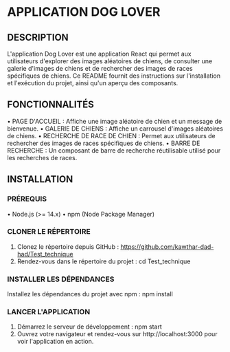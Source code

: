 # APPLICATION DOG LOVER
## DESCRIPTION
L'application Dog Lover est une application React qui permet aux utilisateurs d'explorer des images aléatoires de chiens, de consulter une galerie d'images de chiens et de rechercher des images de races spécifiques de chiens. Ce README fournit des instructions sur l'installation et l'exécution du projet, ainsi qu'un aperçu des composants.

## FONCTIONNALITÉS
•	PAGE D'ACCUEIL : Affiche une image aléatoire de chien et un message de bienvenue.
•	GALERIE DE CHIENS : Affiche un carrousel d'images aléatoires de chiens.
•	RECHERCHE DE RACE DE CHIEN : Permet aux utilisateurs de rechercher des images de races spécifiques de chiens.
•	BARRE DE RECHERCHE : Un composant de barre de recherche réutilisable utilisé pour les recherches de races.

## INSTALLATION

### PRÉREQUIS
•	Node.js (>= 14.x)
•	npm (Node Package Manager) 

### CLONER LE RÉPERTOIRE
1.	Clonez le répertoire depuis GitHub :
https://github.com/kawthar-dad-had/Test_technique
2.	Rendez-vous dans le répertoire du projet :
cd Test_technique

### INSTALLER LES DÉPENDANCES
Installez les dépendances du projet avec npm :
npm install

### LANCER L'APPLICATION
1.	Démarrez le serveur de développement :
npm start
2.	Ouvrez votre navigateur et rendez-vous sur http://localhost:3000 pour voir l'application en action.




